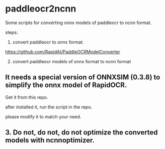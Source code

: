 # paddleocr2ncnn

Some scripts for converting onnx models of paddleocr to ncnn format.


steps:

1. convert paddleocr to onnx format.

https://github.com/RapidAI/PaddleOCRModelConverter


2. convert paddleocr models of onnx format  to ncnn format

## It needs a special version of ONNXSIM (0.3.8) to simplify the onnx model of RapidOCR.

Get it from this repo.

after installed it, run the script in the repo.

please modify it to match your need.


## 3. Do not, do not, do not optimize the converted models with ncnnoptimizer.
